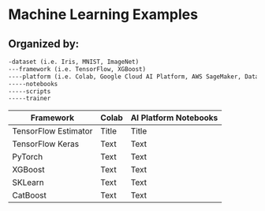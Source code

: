 # Machine Learning Examples
## Organized by:
```markdown
-dataset (i.e. Iris, MNIST, ImageNet)
---framework (i.e. TensorFlow, XGBoost)
----platform (i.e. Colab, Google Cloud AI Platform, AWS SageMaker, Databricks etc.)
-----notebooks
-----scripts
-----trainer

```

| Framework   | Colab  |AI Platform Notebooks |
| ----------- | ----------- |----------- |
| TensorFlow Estimator | Title       |Title       |
| TensorFlow Keras   | Text        |Text        |
| PyTorch   | Text        |Text        |
| XGBoost   | Text        |Text        |
| SKLearn   | Text        |Text        |
| CatBoost   | Text        |Text        |
